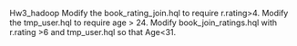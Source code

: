 Hw3_hadoop
Modify the book_rating_join.hql to require r.rating>4.
Modify the tmp_user.hql to require age > 24.
Modify book_join_ratings.hql with r.rating >6 and tmp_user.hql so that Age<31.

